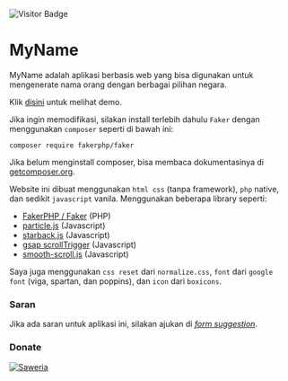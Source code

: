 
![Visitor Badge](https://visitor-badges.glitch.me?username=bbhpowpow&repo=myname&label=VISITOR&style=for-the-badge&color=%23457BFF&token=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&contentType=svg)
# MyName
MyName adalah aplikasi berbasis web yang bisa digunakan untuk mengenerate nama orang dengan berbagai pilihan negara.

Klik [disini](https://ksana.in/my) untuk melihat demo.

Jika ingin memodifikasi, silakan install terlebih dahulu `Faker` dengan menggunakan `composer` seperti di bawah ini:

```
composer require fakerphp/faker
```

Jika belum menginstall composer, bisa membaca dokumentasinya di [getcomposer.org](https://getcomposer.org/).

Website ini dibuat menggunakan `html css` (tanpa framework), `php` native, dan sedikit `javascript` vanila. Menggunakan beberapa library seperti: 

 - [FakerPHP / Faker](https://fakerphp.github.io/) (PHP) 
 - [particle.js](https://github.com/VincentGarreau/particles.js/) (Javascript) 
 - [starback.js](https://github.com/zuramai/starback.js) (Javascript)  
 - [gsap scrollTrigger](https://greensock.com/scrolltrigger/) (Javascript) 
 - [smooth-scroll.js](https://github.com/cferdinandi/smooth-scroll) (Javascript)

Saya juga menggunakan `css reset` dari `normalize.css`, `font` dari `google font` (viga, spartan, dan poppins), dan `icon` dari `boxicons`.

### Saran
Jika ada saran untuk aplikasi ini, silakan ajukan di [*form suggestion*](https://generator-nama.000webhostapp.com/form.php).

### Donate

[![Saweria](https://img.shields.io/badge/-SAWERIA-orange?style=for-the-badge)](https://saweria.co/abinf)
